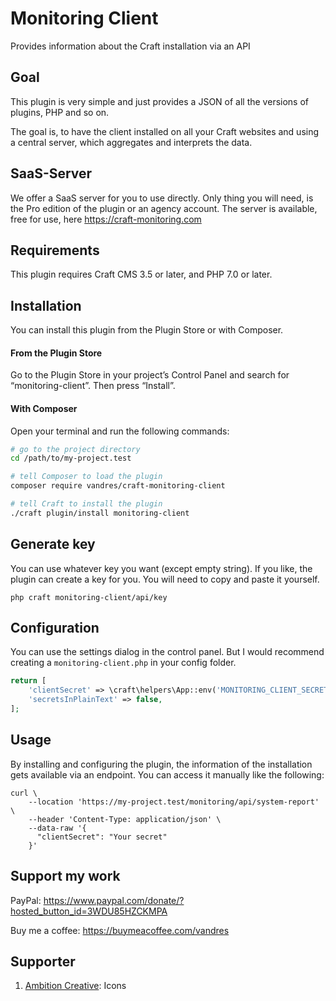 # Monitoring Client

Provides information about the Craft installation via an API

## Goal

This plugin is very simple and just provides a JSON of all the versions of plugins, PHP and so on.

The goal is, to have the client installed on all your Craft websites and using a central server,
which aggregates and interprets the data.

## SaaS-Server

We offer a SaaS server for you to use directly. Only thing you will need, is the Pro edition of the plugin or an agency account.
The server is available, free for use, here https://craft-monitoring.com

## Requirements

This plugin requires Craft CMS 3.5 or later, and PHP 7.0 or later.

## Installation

You can install this plugin from the Plugin Store or with Composer.

#### From the Plugin Store

Go to the Plugin Store in your project’s Control Panel and search for “monitoring-client”. Then press “Install”.

#### With Composer

Open your terminal and run the following commands:

```bash
# go to the project directory
cd /path/to/my-project.test

# tell Composer to load the plugin
composer require vandres/craft-monitoring-client

# tell Craft to install the plugin
./craft plugin/install monitoring-client
```

## Generate key

You can use whatever key you want (except empty string). If you like, the plugin can create a key for you.
You will need to copy and paste it yourself.

`php craft monitoring-client/api/key`

## Configuration

You can use the settings dialog in the control panel. But I would recommend creating a `monitoring-client.php` in your config folder.

```php
return [
    'clientSecret' => \craft\helpers\App::env('MONITORING_CLIENT_SECRET'),
    'secretsInPlainText' => false,
];

```

## Usage

By installing and configuring the plugin, the information of the installation gets available via an endpoint.
You can access it manually like the following:

```shell
curl \
    --location 'https://my-project.test/monitoring/api/system-report' \
    --header 'Content-Type: application/json' \
    --data-raw '{
      "clientSecret": "Your secret"
    }'
```

## Support my work

PayPal: https://www.paypal.com/donate/?hosted_button_id=3WDU85HZCKMPA

Buy me a coffee: https://buymeacoffee.com/vandres

## Supporter

1. [Ambition Creative](https://www.ambitioncreative.co.uk/): Icons
